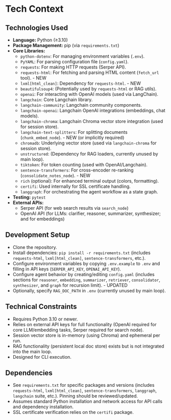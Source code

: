 # Tech Context

## Technologies Used

- **Language:** Python (≥3.10)
- **Package Management:** pip (via `requirements.txt`)
- **Core Libraries:**
    - `python-dotenv`: For managing environment variables (`.env`).
    - `PyYAML`: For parsing configuration file (`config.yaml`).
    - `requests`: For making HTTP requests (Serper API).
    - `requests-html`: For fetching and parsing HTML content (`fetch_url` tool). - NEW
    - `lxml[html_clean]`: Dependency for `requests-html`. - NEW
    - `beautifulsoup4`: (Potentially used by `requests-html` or RAG utils).
    - `openai`: For interacting with OpenAI models (used via LangChain).
    - `langchain`: Core Langchain library.
    - `langchain-community`: Langchain community components.
    - `langchain-openai`: Langchain OpenAI integrations (embeddings, chat models).
    - `langchain-chroma`: Langchain Chroma vector store integration (used for session store).
    - `langchain-text-splitters`: For splitting documents (`chunk_embed_node`). - NEW (or implicitly required)
    - `chromadb`: Underlying vector store (used via `langchain-chroma` for session store).
    - `unstructured`: (Dependency for RAG loaders, currently unused by main loop).
    - `tiktoken`: For token counting (used with OpenAI/Langchain).
    - `sentence-transformers`: For cross-encoder re-ranking (`consolidate_notes_node`). - NEW
    - `rich` (optional): For enhanced terminal output (colors, formatting).
    - `certifi`: Used internally for SSL certificate handling.
    - `langgraph`: For orchestrating the agent workflow as a state graph.
- **Testing:** `pytest`
- **External APIs:**
    - Serper API (for web search results via `search_node`)
    - OpenAI API (for LLMs: clarifier, reasoner, summarizer, synthesizer; and for embeddings)

## Development Setup

- Clone the repository.
- Install dependencies: `pip install -r requirements.txt` (includes `requests-html`, `lxml[html_clean]`, `sentence-transformers`, etc.).
- Configure environment variables by copying `.env.example` to `.env` and filling in API keys (`SERPER_API_KEY`, `OPENAI_API_KEY`).
- Configure agent behavior by creating/editing `config.yaml` (includes sections for `reasoner`, `embedding`, `summarizer`, `retriever`, `consolidator`, `synthesizer`, and `graph` for recursion limit). - UPDATED
- Optionally, specify `RAG_DOC_PATH` in `.env` (currently unused by main loop).

## Technical Constraints

- Requires Python 3.10 or newer.
- Relies on external API keys for full functionality (OpenAI required for core LLM/embedding tasks, Serper required for search node).
- Session vector store is in-memory (using Chroma) and ephemeral per run.
- RAG functionality (persistent local doc store) exists but is not integrated into the main loop.
- Designed for CLI execution.

## Dependencies

- See `requirements.txt` for specific packages and versions (includes `requests-html`, `lxml[html_clean]`, `sentence-transformers`, `langgraph`, `langchain` suite, etc.). Pinning should be reviewed/updated.
- Assumes standard Python installation and network access for API calls and dependency installation.
- SSL certificate verification relies on the `certifi` package.